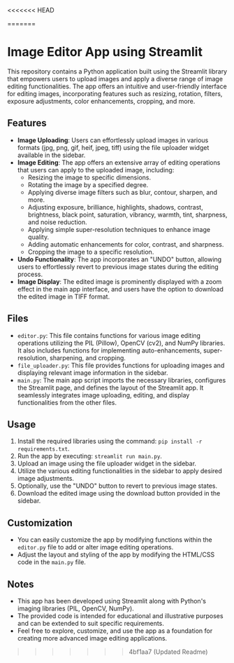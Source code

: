 <<<<<<< HEAD

=======
# Image Editor App using Streamlit


This repository contains a Python application built using the Streamlit library that empowers users to upload images and apply a diverse range of image editing functionalities. The app offers an intuitive and user-friendly interface for editing images, incorporating features such as resizing, rotation, filters, exposure adjustments, color enhancements, cropping, and more.

## Features

- **Image Uploading**: Users can effortlessly upload images in various formats (jpg, png, gif, heif, jpeg, tiff) using the file uploader widget available in the sidebar.
- **Image Editing**: The app offers an extensive array of editing operations that users can apply to the uploaded image, including:
	- Resizing the image to specific dimensions.
	- Rotating the image by a specified degree.
	- Applying diverse image filters such as blur, contour, sharpen, and more.
	- Adjusting exposure, brilliance, highlights, shadows, contrast, brightness, black point, saturation, vibrancy, warmth, tint, sharpness, and noise reduction.
	- Applying simple super-resolution techniques to enhance image quality.
	- Adding automatic enhancements for color, contrast, and sharpness.
	- Cropping the image to a specific resolution.
- **Undo Functionality**: The app incorporates an "UNDO" button, allowing users to effortlessly revert to previous image states during the editing process.
- **Image Display**: The edited image is prominently displayed with a zoom effect in the main app interface, and users have the option to download the edited image in TIFF format.

## Files

- `editor.py`: This file contains functions for various image editing operations utilizing the PIL (Pillow), OpenCV (cv2), and NumPy libraries. It also includes functions for implementing auto-enhancements, super-resolution, sharpening, and cropping.
- `file_uploader.py`: This file provides functions for uploading images and displaying relevant image information in the sidebar.
- `main.py`: The main app script imports the necessary libraries, configures the Streamlit page, and defines the layout of the Streamlit app. It seamlessly integrates image uploading, editing, and display functionalities from the other files.

## Usage

1. Install the required libraries using the command: `pip install -r requirements.txt`.
2. Run the app by executing: `streamlit run main.py`.
3. Upload an image using the file uploader widget in the sidebar.
4. Utilize the various editing functionalities in the sidebar to apply desired image adjustments.
5. Optionally, use the "UNDO" button to revert to previous image states.
6. Download the edited image using the download button provided in the sidebar.

## Customization

- You can easily customize the app by modifying functions within the `editor.py` file to add or alter image editing operations.
- Adjust the layout and styling of the app by modifying the HTML/CSS code in the `main.py` file.

## Notes

- This app has been developed using Streamlit along with Python's imaging libraries (PIL, OpenCV, NumPy).
- The provided code is intended for educational and illustrative purposes and can be extended to suit specific requirements.
- Feel free to explore, customize, and use the app as a foundation for creating more advanced image editing applications.
>>>>>>> 4bf1aa7 (Updated Readme)
